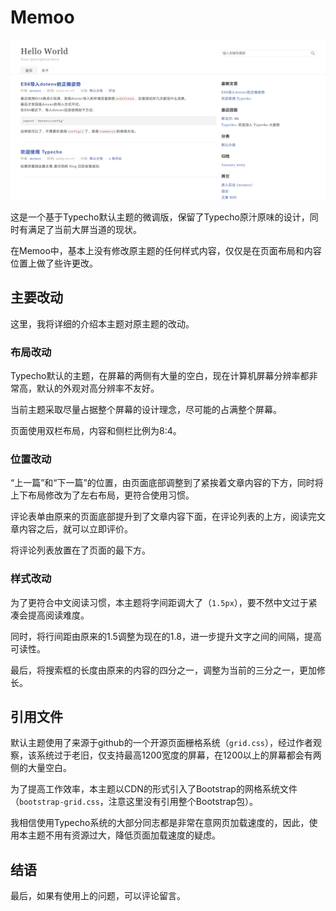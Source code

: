 # Memoo
![屏幕截图](./screenshot.png)

这是一个基于Typecho默认主题的微调版，保留了Typecho原汁原味的设计，同时有满足了当前大屏当道的现状。

在Memoo中，基本上没有修改原主题的任何样式内容，仅仅是在页面布局和内容位置上做了些许更改。

## 主要改动

这里，我将详细的介绍本主题对原主题的改动。

### 布局改动

Typecho默认的主题，在屏幕的两侧有大量的空白，现在计算机屏幕分辨率都非常高，默认的外观对高分辨率不友好。

当前主题采取尽量占据整个屏幕的设计理念，尽可能的占满整个屏幕。

页面使用双栏布局，内容和侧栏比例为8:4。

### 位置改动

“上一篇”和“下一篇”的位置，由页面底部调整到了紧挨着文章内容的下方，同时将上下布局修改为了左右布局，更符合使用习惯。

评论表单由原来的页面底部提升到了文章内容下面，在评论列表的上方，阅读完文章内容之后，就可以立即评价。

将评论列表放置在了页面的最下方。

### 样式改动

为了更符合中文阅读习惯，本主题将字间距调大了（`1.5px`），要不然中文过于紧凑会提高阅读难度。

同时，将行间距由原来的1.5调整为现在的1.8，进一步提升文字之间的间隔，提高可读性。

最后，将搜索框的长度由原来的内容的四分之一，调整为当前的三分之一，更加修长。

## 引用文件

默认主题使用了来源于github的一个开源页面栅格系统（`grid.css`），经过作者观察，该系统过于老旧，仅支持最高1200宽度的屏幕，在1200以上的屏幕都会有两侧的大量空白。

为了提高工作效率，本主题以CDN的形式引入了Bootstrap的网格系统文件（`bootstrap-grid.css`，注意这里没有引用整个Bootstrap包）。

我相信使用Typecho系统的大部分同志都是非常在意网页加载速度的，因此，使用本主题不用有资源过大，降低页面加载速度的疑虑。

## 结语

最后，如果有使用上的问题，可以评论留言。
